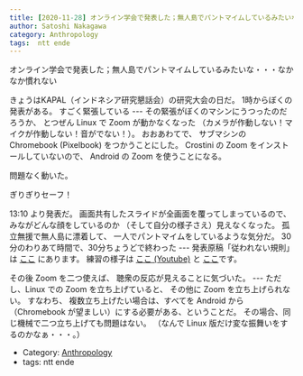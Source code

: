 ```yaml
---
title: [2020-11-28] オンライン学会で発表した；無人島でパントマイムしているみたいな・・・なかなか慣れない
author: Satoshi Nakagawa
category: Anthropology
tags:  ntt ende
---
```


オンライン学会で発表した；無人島でパントマイムしているみたいな・・・なかなか慣れない

 きょうはKAPAL（インドネシア研究懇話会）の研究大会の日だ。
1時からぼくの発表がある。
すごく緊張している ---
その緊張がぼくのマシンにうつったのだろうか、
とつぜん Linux で Zoom が動かなくなった
（カメラが作動しない！マイクが作動しない！音がでない！）。
おおあわてで、
サブマシンの Chromebook (Pixelbook) をつかうことにした。
Crostini の Zoom をインストールしていないので、
Android の Zoom を使うことになる。

 問題なく動いた。

 ぎりぎりセーフ！

 13:10 より発表だ。
画面共有したスライドが全画面を覆ってしまっているので、
みながどんな顔をしているのか
（そして自分の様子さえ）見えなくなった。
孤立無援で無人島に漂着して、
一人でパントマイムをしているような気分だ。
30分のわりあて時間で、30分ちょうどで終わった ---
発表原稿「従われない規則」は
[ここ](http://www.merapano.net/~satoshi/anthrop/works/paper-3/rules.html)
にあります。
練習の様子は
[ここ (Youtube)](https://www.youtube.com/watch?v=vIVWJA-k9BY&list=PLdFlfXcc0-b4Ro4pVsVBHjbhGcBKh5DD-)
と
[ここ](https://www.youtube.com/watch?v=hZD4o8ZxqsQ&list=PLdFlfXcc0-b4Ro4pVsVBHjbhGcBKh5DD-&index=2)です。

<!--more-->

 その後 Zoom を二つ使えば、
聴衆の反応が見えることに気づいた。
--- ただし、Linux での Zoom を立ち上げていると、
その他に Zoom を立ち上げられない。
すなわち、
複数立ち上げたい場合は、すべてを Android から
（Chromebook が望ましい）にする必要がある、ということだ。
その場合、同じ機械で二つ立ち上げても問題はない。
（なんで Linux 版だけ変な振舞いをするのかなぁ・・・。）

- Category: [Anthropology](https://merapano.github.io/categories.html#Anthropology)
- tags:  ntt ende
